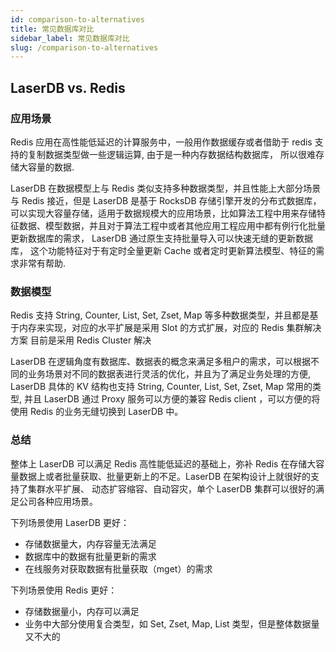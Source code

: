 ```yaml
---
id: comparison-to-alternatives
title: 常见数据库对比
sidebar_label: 常见数据库对比
slug: /comparison-to-alternatives
---
```


## LaserDB vs. Redis

### 应用场景

Redis 应用在高性能低延迟的计算服务中，一般用作数据缓存或者借助于 redis 支持的复制数据类型做一些逻辑运算, 由于是一种内存数据结构数据库，
所以很难存储大容量的数据.

LaserDB 在数据模型上与 Redis 类似支持多种数据类型，并且性能上大部分场景与 Redis 接近，但是 LaserDB 是基于 RocksDB 存储引擎开发的分布式数据库，
可以实现大容量存储，适用于数据规模大的应用场景，比如算法工程中用来存储特征数据、模型数据，并且对于算法工程中或者其他应用工程应用中都有例行化批量更新数据库的需求，
LaserDB 通过原生支持批量导入可以快速无缝的更新数据库， 这个功能特征对于有定时全量更新 Cache 或者定时更新算法模型、特征的需求非常有帮助.

### 数据模型

Redis 支持 String, Counter, List, Set, Zset, Map 等多种数据类型，并且都是基于内存来实现，对应的水平扩展是采用 Slot 的方式扩展，对应的 Redis 集群解决方案
目前是采用 Redis Cluster 解决

LaserDB 在逻辑角度有数据库、数据表的概念来满足多租户的需求，可以根据不同的业务场景对不同的数据表进行灵活的优化，并且为了满足业务处理的方便,
LaserDB 具体的 KV 结构也支持 String, Counter, List, Set, Zset, Map 常用的类型, 并且 LaserDB 通过 Proxy 服务可以方便的兼容 Redis client
，可以方便的将使用 Redis 的业务无缝切换到 LaserDB 中。

### 总结

整体上 LaserDB 可以满足 Redis 高性能低延迟的基础上，弥补 Redis 在存储大容量数据上或者批量获取、批量更新上的不足。LaserDB 在架构设计上就很好的支持了集群水平扩展、
动态扩容缩容、自动容灾，单个 LaserDB 集群可以很好的满足公司各种应用场景。

下列场景使用 LaserDB 更好：

- 存储数据量大，内存容量无法满足
- 数据库中的数据有批量更新的需求
- 在线服务对获取数据有批量获取（mget）的需求

下列场景使用 Redis 更好：

- 存储数据量小，内存可以满足
- 业务中大部分使用复合类型，如 Set, Zset, Map, List 类型，但是整体数据量又不大的
